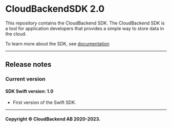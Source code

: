 # CloudBackendSDK 2.0
This repository contains the CloudBackend SDK.
The CloudBackend SDK is a tool for application developers that provides a simple way to store data in the cloud.

To learn more about the SDK, see [documentation](https://db.cloudbackend.com/docs.html)

------------------------------------------------------------------------

## Release notes
### Current version

#### SDK Swift version: **1.0**
- First version of the Swift SDK.
----
#### Copyright © CloudBackend AB 2020-2023.
